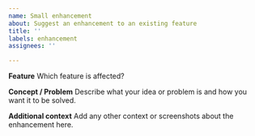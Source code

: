 ```yaml
---
name: Small enhancement
about: Suggest an enhancement to an existing feature
title: ''
labels: enhancement
assignees: ''

---
```


**Feature**
Which feature is affected?

**Concept / Problem**
Describe what your idea or problem is and how you want it to be solved.

**Additional context**
Add any other context or screenshots about the enhancement here.
